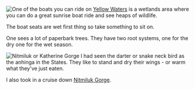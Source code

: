 ![One of the boats you can ride on](boat.JPG)
[Yellow Waters](https://parksaustralia.gov.au/kakadu/discover/regions/yellow-water/) is a wetlands area where you can do a great sunrise boat ride and see heaps of wildlife.

The boat seats are wet first thing so take something to sit on.

One sees a lot of paperbark trees. They have two root systems, one for the dry one for the wet season.

![Nitmiluk or Katherine Gorge](nitmiluk.JPG)
I had seen the darter or snake neck bird as the anhinga in the States. They like to stand and dry their wings - or warm what they've just eaten.

I also took in a cruise down [Nitmiluk Gorge](https://nt.gov.au/leisure/parks-reserves/find-a-park/find-a-park-to-visit/nitmiluk-national-park).
